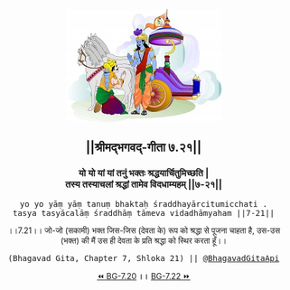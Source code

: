 <center><img src="../../asset/BG.png" alt="#API #bhagavadgitaapi #slok #nodejs #js #api #gitaapi #krishna #hinduism #vedic #ISKCON #shreemadbhagavadgita #technology"/>
<h2>||श्रीमद्‍भगवद्‍-गीता ७.२१||</h2>
<h3>यो यो यां यां तनुं भक्तः श्रद्धयार्चितुमिच्छति |<br/>तस्य तस्याचलां श्रद्धां तामेव विदधाम्यहम् ||७-२१||</h3>
<pre>yo yo yāṃ yāṃ tanuṃ bhaktaḥ śraddhayārcitumicchati .<br/>tasya tasyācalāṃ śraddhāṃ tāmeva vidadhāmyaham ||7-21||</pre>
<p>।।7.21।। जो-जो (सकामी) भक्त जिस-जिस (देवता के) रूप को श्रद्धा से पूजना चाहता है, उस-उस (भक्त) की मैं उस ही देवता के प्रति श्रद्धा को स्थिर करता हूँ।।</p>
<pre>(Bhagavad Gita, Chapter 7, Shloka 21) || <a href="https://twitter.com/bhagavadgitaapi">@BhagavadGitaApi</a></pre><a href="../../7/20">⏪  BG-7.20</a><b>        ।।        </b><a href="../../7/22">BG-7.22  ⏩</a></center></center>